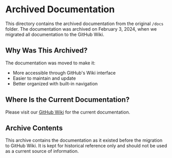 # Archived Documentation

This directory contains the archived documentation from the original `/docs` folder. The documentation was archived on February 3, 2024, when we migrated all documentation to the GitHub Wiki.

## Why Was This Archived?

The documentation was moved to make it:
- More accessible through GitHub's Wiki interface
- Easier to maintain and update
- Better organized with built-in navigation

## Where Is the Current Documentation?

Please visit our [GitHub Wiki](https://github.com/barneephife/tgeld/wiki) for the current documentation.

## Archive Contents

This archive contains the documentation as it existed before the migration to GitHub Wiki. It is kept for historical reference only and should not be used as a current source of information.
